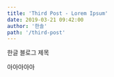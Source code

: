 ```yaml
---
title: 'Third Post - Lorem Ipsum'
date: 2019-03-21 09:42:00
author: '한솔'
path: '/third-post'
---
```


한글 블로그 제목

아아아아아
